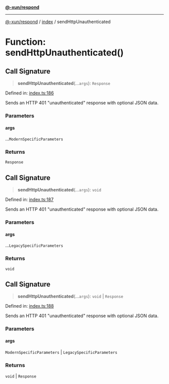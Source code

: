 [**@-xun/respond**](../../README.md)

***

[@-xun/respond](../../README.md) / [index](../README.md) / sendHttpUnauthenticated

# Function: sendHttpUnauthenticated()

## Call Signature

> **sendHttpUnauthenticated**(...`args`): `Response`

Defined in: [index.ts:186](https://github.com/Xunnamius/api-utils/blob/de39eacf7b1e97617a2035eff33c6efaf5ffb215/packages/respond/src/index.ts#L186)

Sends an HTTP 401 "unauthenticated" response with optional JSON data.

### Parameters

#### args

...`ModernSpecificParameters`

### Returns

`Response`

## Call Signature

> **sendHttpUnauthenticated**(...`args`): `void`

Defined in: [index.ts:187](https://github.com/Xunnamius/api-utils/blob/de39eacf7b1e97617a2035eff33c6efaf5ffb215/packages/respond/src/index.ts#L187)

Sends an HTTP 401 "unauthenticated" response with optional JSON data.

### Parameters

#### args

...`LegacySpecificParameters`

### Returns

`void`

## Call Signature

> **sendHttpUnauthenticated**(...`args`): `void` \| `Response`

Defined in: [index.ts:188](https://github.com/Xunnamius/api-utils/blob/de39eacf7b1e97617a2035eff33c6efaf5ffb215/packages/respond/src/index.ts#L188)

Sends an HTTP 401 "unauthenticated" response with optional JSON data.

### Parameters

#### args

`ModernSpecificParameters` | `LegacySpecificParameters`

### Returns

`void` \| `Response`
